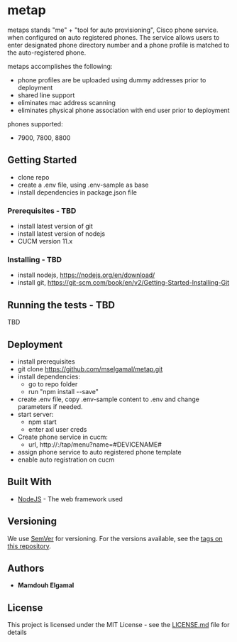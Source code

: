 # metap 

metaps stands "me" + "tool for auto provisioning", Cisco phone service. when configured on auto registered phones. The service allows users
to enter designated phone directory number and a phone profile is matched to the auto-registered phone. 

metaps accomplishes the following:
- phone profiles are be uploaded using dummy addresses prior to deployment
- shared line support
- eliminates mac address scanning 
- eliminates physical phone association with end user prior to deployment

phones supported:
- 7900, 7800, 8800

## Getting Started

- clone repo
- create a .env file, using .env-sample as base
- install dependencies in package.json file

### Prerequisites - TBD

- install latest version of git
- install latest version of nodejs
- CUCM version 11.x

### Installing - TBD

- install nodejs, https://nodejs.org/en/download/
- install git, https://git-scm.com/book/en/v2/Getting-Started-Installing-Git

## Running the tests - TBD

TBD

## Deployment

- install prerequisites
- git clone https://github.com/mselgamal/metap.git
- install dependencies:
	- go to repo folder
	- run "npm install --save"
- create .env file, copy .env-sample content to .env and change parameters if needed.
- start server:
	- npm start
	- enter axl user creds
- Create phone service in cucm:
	- url, http://<insert server addr>:<enter server port>/tap/menu?name=#DEVICENAME#
- assign phone service to auto registered phone template
- enable auto registration on cucm

## Built With

* [NodeJS](http://www.nodejs.com) - The web framework used

## Versioning

We use [SemVer](http://semver.org/) for versioning. For the versions available, see the [tags on this repository](https://github.com/your/project/tags). 

## Authors

* **Mamdouh Elgamal** 

## License

This project is licensed under the MIT License - see the [LICENSE.md](LICENSE.md) file for details
